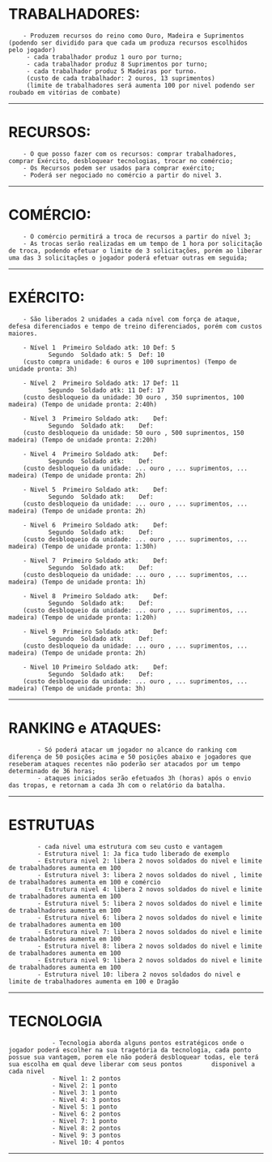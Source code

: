 

# TRABALHADORES: 
		- Produzem recursos do reino como Ouro, Madeira e Suprimentos (podendo ser dividido para que cada um produza recursos escolhidos pelo jogador)
		 - cada trabalhador produz 1 ouro por turno;
		 - cada trabalhador produz 8 Suprimentos por turno;
		 - cada trabalhador produz 5 Madeiras por turno.
		 (custo de cada trabalhador: 2 ouros, 13 suprimentos) 
		 (limite de trabalhadores será aumenta 100 por nivel podendo ser roubado em vitórias de combate)
 		

----------------------------------------------------------------------------------------------------------


# RECURSOS:	
		- O que posso fazer com os recursos: comprar trabalhadores, comprar Exército, desbloquear tecnologias, trocar no comércio;	
		- Os Recursos podem ser usados para comprar exército; 
		- Poderá ser negociado no comércio a partir do nivel 3.


----------------------------------------------------------------------------------------------------------

# COMÉRCIO: 	
		- O comércio permitirá a troca de recursos a partir do nível 3;
		- As trocas serão realizadas em um tempo de 1 hora por solicitação de troca, podendo efetuar o limite de 3 solicitações, porém ao liberar uma das 3 solicitações o jogador poderá efetuar outras em seguida;

----------------------------------------------------------------------------------------------------------

# EXÉRCITO:	
		- São liberados 2 unidades a cada nível com força de ataque, defesa diferenciados e tempo de treino diferenciados, porém com custos 			  maiores.

		- Nível 1  Primeiro Soldado atk: 10 Def: 5  
			   Segundo  Soldado atk: 5  Def: 10
		(custo compra unidade: 6 ouros e 100 suprimentos) (Tempo de unidade pronta: 3h)

		- Nível 2  Primeiro Soldado atk: 17 Def: 11 	
			   Segundo  Soldado atk: 11 Def: 17 
		(custo desbloqueio da unidade: 30 ouro , 350 suprimentos, 100 madeira) (Tempo de unidade pronta: 2:40h)

		- Nível 3  Primeiro Soldado atk:    Def:  
			   Segundo  Soldado atk:    Def:
		(custo desbloqueio da unidade: 50 ouro , 500 suprimentos, 150 madeira) (Tempo de unidade pronta: 2:20h)

		- Nivel 4  Primeiro Soldado atk:    Def:  
			   Segundo  Soldado atk:    Def:
		(custo desbloqueio da unidade: ... ouro , ... suprimentos, ... madeira) (Tempo de unidade pronta: 2h)

		- Nivel 5  Primeiro Soldado atk:    Def:  
			   Segundo  Soldado atk:    Def:
		(custo desbloqueio da unidade: ... ouro , ... suprimentos, ... madeira) (Tempo de unidade pronta: 2h)

		- Nivel 6  Primeiro Soldado atk:    Def:  
			   Segundo  Soldado atk:    Def:
		(custo desbloqueio da unidade: ... ouro , ... suprimentos, ... madeira) (Tempo de unidade pronta: 1:30h)

		- Nivel 7  Primeiro Soldado atk:    Def:  
			   Segundo  Soldado atk:    Def:
		(custo desbloqueio da unidade: ... ouro , ... suprimentos, ... madeira) (Tempo de unidade pronta: 1h)

		- Nivel 8  Primeiro Soldado atk:    Def:  
			   Segundo  Soldado atk:    Def:
		(custo desbloqueio da unidade: ... ouro , ... suprimentos, ... madeira) (Tempo de unidade pronta: 1:20h)

		- Nivel 9  Primeiro Soldado atk:    Def:  
			   Segundo  Soldado atk:    Def:
		(custo desbloqueio da unidade: ... ouro , ... suprimentos, ... madeira) (Tempo de unidade pronta: 2h)

		- Nivel 10 Primeiro Soldado atk:    Def:  
			   Segundo  Soldado atk:    Def:
		(custo desbloqueio da unidade: ... ouro , ... suprimentos, ... madeira) (Tempo de unidade pronta: 3h)


----------------------------------------------------------------------------------------------------------


# RANKING e ATAQUES:	
			- Só poderá atacar um jogador no alcance do ranking com diferença de 50 posições acima e 50 posições abaixo e jogadores que 				  reseberam ataques recentes não poderão ser atacados por um tempo determinado de 36 horas;
			- ataques iniciados serão efetuados 3h (horas) após o envio das tropas, e retornam a cada 3h com o relatório da batalha.

----------------------------------------------------------------------------------------------------------

# ESTRUTUAS		
			- cada nivel uma estrutura com seu custo e vantagem
			- Estrutura nivel 1: Ja fica tudo liberado de exemplo 	
			- Estrutura nivel 2: libera 2 novos soldados do nivel e limite de trabalhadores aumenta em 100
			- Estrutura nivel 3: libera 2 novos soldados do nivel , limite de trabalhadores aumenta em 100 e comércio
			- Estrutura nivel 4: libera 2 novos soldados do nivel e limite de trabalhadores aumenta em 100
			- Estrutura nivel 5: libera 2 novos soldados do nivel e limite de trabalhadores aumenta em 100
			- Estrutura nivel 6: libera 2 novos soldados do nivel e limite de trabalhadores aumenta em 100
			- Estrutura nivel 7: libera 2 novos soldados do nivel e limite de trabalhadores aumenta em 100
			- Estrutura nivel 8: libera 2 novos soldados do nivel e limite de trabalhadores aumenta em 100
			- Estrutura nivel 9: libera 2 novos soldados do nivel e limite de trabalhadores aumenta em 100
			- Estrutura nivel 10: libera 2 novos soldados do nivel e limite de trabalhadores aumenta em 100 e Dragão

-------------------------------------------------------------------------------------------------------------------------------------------------------

# TECNOLOGIA 	
				- Tecnologia aborda alguns pontos estratégicos onde o jogador poderá escolher na sua tragetória da tecnologia, cada ponto possue sua vantagem, porem ele não poderá desbloquear todas, ele terá sua escolha em qual deve liberar com seus pontos 		disponivel a cada nivel
				- Nivel 1: 2 pontos
				- Nivel 2: 1 ponto
				- Nivel 3: 1 ponto
				- Nivel 4: 3 pontos
				- Nivel 5: 1 ponto
				- Nivel 6: 2 pontos
				- Nivel 7: 1 ponto
				- Nivel 8: 2 pontos
				- Nivel 9: 3 pontos
				- Nivel 10: 4 pontos

----------------------------------------------------------------------------------------------------------
